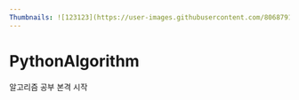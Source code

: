 ```yaml
---
Thumbnails: ![123123](https://user-images.githubusercontent.com/80687913/133312285-57bab018-1d37-4cdd-beb7-4078a86785b0.jpg)
---
```

# PythonAlgorithm
알고리즘 공부 본격 시작
